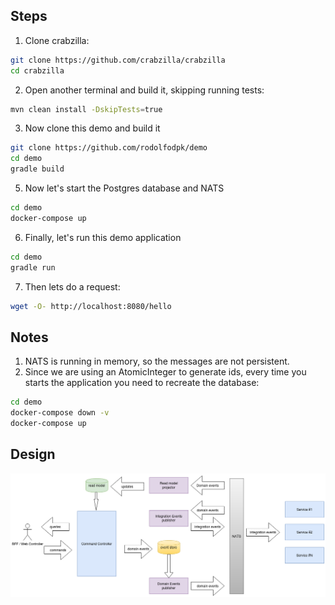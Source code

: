 
## Steps

1. Clone crabzilla:

```bash
git clone https://github.com/crabzilla/crabzilla
cd crabzilla
```

2. Open another terminal and build it, skipping running tests:

```bash
mvn clean install -DskipTests=true
```

3. Now clone this demo and build it

```bash
git clone https://github.com/rodolfodpk/demo
cd demo
gradle build
```
5. Now let's start the Postgres database and NATS

```bash
cd demo
docker-compose up
```

6. Finally, let's run this demo application

```bash
cd demo
gradle run
```

7. Then lets do a request:

```bash
wget -O- http://localhost:8080/hello
```

## Notes

1. NATS is running in memory, so the messages are not persistent.
2. Since we are using an AtomicInteger to generate ids, every time you starts the application you need to recreate the database:

```bash
cd demo
docker-compose down -v
docker-compose up
```

## Design

![GitHub Logo](/cqrs-arch-outbox.png)
